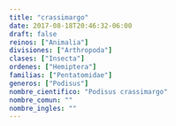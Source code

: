 ```yaml
---
title: "crassimargo"
date: 2017-08-18T20:46:32-06:00
draft: false
reinos: ["Animalia"]
divisiones: ["Arthropoda"]
clases: ["Insecta"]
ordenes: ["Hemiptera"]
familias: ["Pentatomidae"]
generos: ["Podisus"]
nombre_cientifico: "Podisus crassimargo"
nombre_comun: ""
nombre_ingles: ""
---
```

